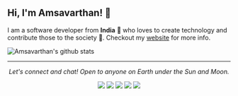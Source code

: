 ## Hi, I'm Amsavarthan! 👋

I am a software developer from **India** 💙 who loves to create technology and contribute those to the society 🌱. Checkout my [website](https://lvamsavarthan.github.io/lvstore) for more info.

![Amsavarthan's github stats](https://github-readme-stats.vercel.app/api?username=lvamsavarthan&hide=["contribs","prs"])

<hr>
<p align="center">
  <i>Let's connect and chat! Open to anyone on Earth under the Sun and Moon.</i>
	<p align="center">
		<a href="https://www.linkedin.com/in/lvamsavarthan/" alt="Linkedin"><img src="https://github.com/lvamsavarthan/lvamsavarthan/blob/master/readme/linkedin.png"></a>
    <a href="https://twitter.com/amsavarthanlv" alt="Twitter"><img src="https://github.com/lvamsavarthan/lvamsavarthan/blob/master/readme/twitter.png"></a>   
 <a href="https://www.instagram.com/lvamsavarthan" alt="Instagram"><img src="https://github.com/lvamsavarthan/lvamsavarthan/blob/master/readme/insta.png"></a>
 <a href="https://github.com/lvamsavarthan" alt="GitHub"><img src="https://github.com/lvamsavarthan/lvamsavarthan/blob/master/readme/github.png"></a>
 <a href="https://www.facebook.com/lvamsavarthan/" alt="Facebook"><img src="https://github.com/lvamsavarthan/lvamsavarthan/blob/master/readme/facebook.png"></a>
    </p>
</p>

